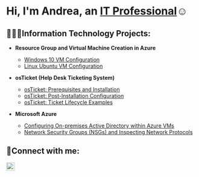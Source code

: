 <h1>Hi, I'm Andrea, an <a href="https://linkedin.com/in/andrea-miller-entra">IT Professional</a>☺</h1>

<h2>👩🏾‍💻Information Technology Projects:</h2>

- <b>Resource Group and Virtual Machine Creation in Azure</b>
  - [Windows 10 VM Configuration](https://github.com/amille90/Resource-Group-VM-Creation-in-Azure)
  - [Linux Ubuntu VM Configuration](https://github.com/amille90/Resource-Group-VM-Creation-in-Azure)







- <b>osTicket (Help Desk Ticketing System)</b>
  - [osTicket: Prerequisites and Installation](https://github.com/amille90/osticket-prereqs)
  - [osTicket: Post-Installation Configuration](https://github.com/amille90/post-install-config)
  - [osTicket: Ticket Lifecycle Examples](https://github.com/amille90/ticket-lifecycle)
- <b>Microsoft Azure</b>
  - [Configuring On-premises Active Directory within Azure VMs](https://github.com/amille90/configure-ad)
  - [Network Security Groups (NSGs) and Inspecting Network Protocols](https://github.com/amille90/azure-network-protocols)

<h2>🤳Connect with me:</h2>


[<img align="left" alt="andrea-miller-entra | LinkedIn" width="22px" src="https://cdn.jsdelivr.net/npm/simple-icons@v3/icons/linkedin.svg" />][linkedin]

[linkedin]: https://linkedin.com/in/andrea-miller-entra
<!--
**amille90/amille90** is a ✨ _special_ ✨ repository because its `README.md` (this file) appears on your GitHub profile.

Here are some ideas to get you started:

- 🔭 I’m currently working on ...
- 🌱 I’m currently learning ...
- 👯 I’m looking to collaborate on ...
- 🤔 I’m looking for help with ...
- 💬 Ask me about ...
- 📫 How to reach me: ...
- 😄 Pronouns: ...
- ⚡ Fun fact: ...
-->

